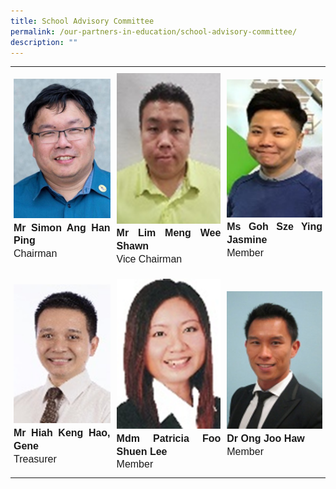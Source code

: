 ```yaml
---
title: School Advisory Committee
permalink: /our-partners-in-education/school-advisory-committee/
description: ""
---
```

<table>
   <tr>
      <th style="padding:10px 5px;vertical-align:middle;line-height:1.3;font-size:16px;font-family:Arial;text-align:justify;font-weight:normal"><img src="/images/Our%20Partners%20in%20Education/Simon%20Ang%20Han%20Ping.png" style="width:200px"><br><b>Mr Simon Ang Han Ping</b><br>Chairman</th>
      <th style="padding:10px 5px;vertical-align:middle;line-height:1.3; font-size:16px;font-family:Arial; text-align:justify;font-weight:normal"><img src="/images/Our%20Partners%20in%20Education/Lim%20Meng%20Wee%20Shaun.png" style="width:200px"><br><b>Mr Lim Meng Wee Shawn</b><br>Vice Chairman</th>
      <th style="padding:10px 5px;vertical-align:middle;line-height:1.3;font-size:16px;font-family:Arial;text-align:justify;font-weight:normal"><img src="/images/Our%20Partners%20in%20Education/Goh%20Sze%20Ying%20Jasmine.png" style="width:200px"><br><b>Ms Goh Sze Ying Jasmine</b><br>Member</th>
   </tr>
   <tr>
      <td style="padding:10px 5px;vertical-align:middle;line-height:1.3;font-size:16px;font-family:Arial; text-align:justify;"><img src="/images/Our%20Partners%20in%20Education/Hiang%20Keng%20Hao%20Gene.png" style="width:200px"><br><b>Mr Hiah Keng Hao, Gene</b><br>Treasurer</td>
      <td style="padding:10px 5px;vertical-align:middle;line-height:1.3;font-size:16px;font-family:Arial;text-align:justify;"><img src="/images/Our%20Partners%20in%20Education/Patricia%20Foo%20Shuen%20Lee.png" style="width:200px"><br><b>Mdm Patricia Foo Shuen Lee</b><br>Member</td>
      <td style="padding:10px 5px; vertical-align:middle; line-height:1.3; font-size:16px; font-family:Arial; text-align:justify;"><img src="/images/Our%20Partners%20in%20Education/Ong_Joo_Haw.jpg" style="width:200px"><br><b>Dr Ong Joo Haw</b><br>Member</td>
   </tr>
</table>
